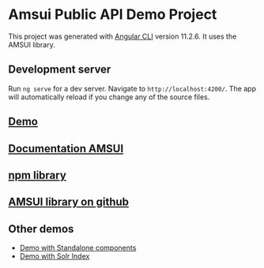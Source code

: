 # Amsui Public API Demo Project

This project was generated with [Angular CLI](https://github.com/angular/angular-cli) version 11.2.6.
It uses the AMSUI library.

## Development server

Run `ng serve` for a dev server. Navigate to `http://localhost:4200/`. The app will automatically reload if you change any of the source files.

## [Demo](https://dev.redlink.io/amsui-public-api-demo/)

## [Documentation AMSUI](https://dev.redlink.io/amsui)

## [npm library](https://www.npmjs.com/package/@redlink/amsui)

## [AMSUI library on github](https://github.com/redlink-gmbh/amsui)

## Other demos

- [Demo with Standalone components](https://dev.redlink.io/amsui-standalone-demo/)
- [Demo with Solr Index](https://dev.redlink.io/amsui-solr-demo/)
